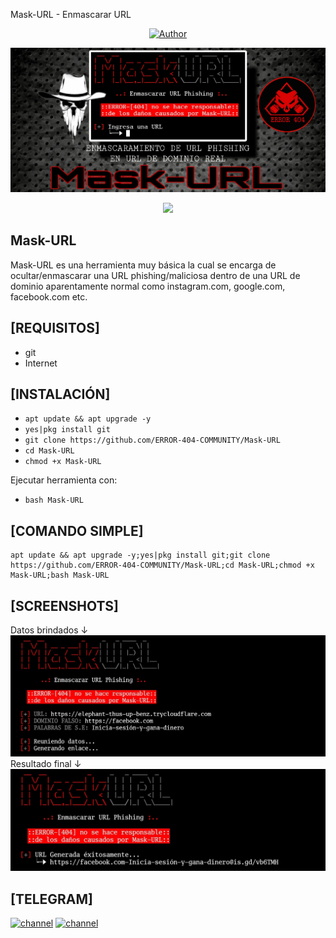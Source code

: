 Mask-URL - Enmascarar URL

<p align="center">
<a href="https://github.com/ERROR-404-COMMUNITY"><img title="Author" src="https://img.shields.io/badge/Author-ERROR--404-red.svg?style=for-the-badge&logo=github"></a>
</p>

![Mask-URL](https://github.com/ERROR-404-COMMUNITY/Mask-URL/blob/main/src/Mask-URL1.jpg)

<p align="center">
<img src="https://img.shields.io/badge/Open%20Source-No-orange?style=flat-square">
</p>

## Mask-URL
Mask-URL es una herramienta muy básica la cual se encarga de ocultar/enmascarar una URL phishing/maliciosa dentro de una URL de dominio aparentamente normal como instagram.com, google.com, facebook.com etc.

## [REQUISITOS]
* git
* Internet 

## [INSTALACIÓN]
* `apt update && apt upgrade -y`
* `yes|pkg install git`
* `git clone https://github.com/ERROR-404-COMMUNITY/Mask-URL`
* `cd Mask-URL`
* `chmod +x Mask-URL`

Ejecutar herramienta con:

* `bash Mask-URL`

## [COMANDO SIMPLE]
```
apt update && apt upgrade -y;yes|pkg install git;git clone https://github.com/ERROR-404-COMMUNITY/Mask-URL;cd Mask-URL;chmod +x Mask-URL;bash Mask-URL
```

## [SCREENSHOTS]
Datos brindados ↓
![Mask-URL](https://github.com/ERROR-404-COMMUNITY/Mask-URL/blob/main/src/Mask-URL2.jpg)
Resultado final ↓
![Mask-URL](https://github.com/ERROR-404-COMMUNITY/Mask-URL/blob/main/src/Mask-URL3.jpg)

## [TELEGRAM]
[![channel](https://img.shields.io/badge/TELEGRAM-CANAL-red?style=for-the-badge&logo=telegram)](https://t.me/error404_community)
[![channel](https://img.shields.io/badge/TELEGRAM-CHAT-red?style=for-the-badge&logo=telegram)](https://t.me/Error404_00)
